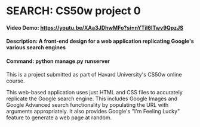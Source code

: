 # SEARCH: CS50w project 0
#### Video Demo: https://youtu.be/XAa3JDhwMFo?si=nYTiI6lTwv9QpzJS
#### Description: A front-end design for a web application replicating Google's various search engines 
#### Command: python manage.py runserver

This is a project submitted as part of Havard University's CS50w online course. 

This web-based application uses just HTML and CSS files to accurately replicate the Google search engine. This includes Google Images and Google Advanced search functionality by populating the URL with arguments appropriately. It also provides Google's "I'm Feeling Lucky" feature to generate a web page at random. 
